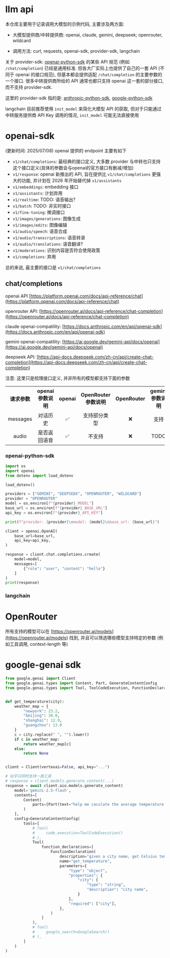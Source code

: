 # llm api

本仓库主要用于记录调用大模型的示例代码, 主要涉及两方面:

- 大模型提供商/中转提供商: openai, claude, gemini, deepseek; openrouter, wildcard

- 调用方法: curl, requests, openai-sdk, provider-sdk, langchain

关于 provider-sdk: [openai-python-sdk](https://github.com/openai/openai-python) 的某些 API 规范 (例如 `/chat/completion`) 已经是通用标准. 但各大厂实际上也提供了自己的一套 API (不同于 openai 的接口规范), 但基本都会提供适配 `/chat/completion` 的主要参数的一个接口. 很多中转提供商所给的 API 通常也都只支持 openai 这一套的部分接口, 而不支持 provider-sdk.

这里的 provider-sdk 指的是: [anthropic-python-sdk](https://github.com/anthropics/anthropic-sdk-python), [google-python-sdk](https://github.com/googleapis/python-genai)

langchain 目前推荐使用 `init_model` 来简化大模型 API 的获取, 但对于只能通过中转服务提供商 API Key 调用的情况, `init_model` 可能无法直接使用

# openai-sdk

(更新时间: 2025/07/08) openai 提供的 endpoint 主要有如下

- `v1/chat/completions`: 最经典的接口定义, 大多数 provider 与中转也只支持这个接口定义(具体的参数会与openai的官方接口有删减/增加)
- `v1/response`: openai 新推出的 API, 旨在提供比 `v1/chat/completions` 更强大的功能, 并计划在 2026 年开始替代掉 `v1/assistants`
- `v1/embeddings`: embedding 接口
- `v1/assistants`: 计划弃用
- `v1/realtime`: TODO: 语音输出?
- `v1/batch`: TODO: 非实时接口
- `v1/fine-tuning`: 微调接口
- `v1/images/generations`: 图像生成
- `v1/images/edits`: 图像编辑
- `v1/audio/speech`: 语音合成
- `v1/audio/transcriptions`: 语音转录
- `v1/audio/translations`: 语音翻译?
- `v1/moderations`: 识别内容是否符合使用政策
- `v1/completions`: 弃用

总的来说, 最主要的接口是 `v1/chat/completions`

## chat/completions

openai API [https://platform.openai.com/docs/api-reference/chat](https://platform.openai.com/docs/api-reference/chat)

openrouter API: [https://openrouter.ai/docs/api-reference/chat-completion](https://openrouter.ai/docs/api-reference/chat-completion)

claude openai-compatility: [https://docs.anthropic.com/en/api/openai-sdk](https://docs.anthropic.com/en/api/openai-sdk)

gemini openai-compatility: [https://ai.google.dev/gemini-api/docs/openai](https://ai.google.dev/gemini-api/docs/openai)

deepseek API: [https://api-docs.deepseek.com/zh-cn/api/create-chat-completion](https://api-docs.deepseek.com/zh-cn/api/create-chat-completion)

注意: 这里只是梳理接口定义, 并非所有的模型都支持下面的参数

<table style="width: 100%;">
  <tr>
    <th align="center">请求参数</th>
    <th align="center">openai参数说明</th>
    <th align="center">openai</th>
    <th align="center">OpenRouter参数说明</th>
    <th align="center">OpenRouter</th>
    <th align="center">gemini参数说明</th>
    <th align="center">gemini</th>
  </tr>
  <tr>
    <td align="center">messages</td>
    <td align="center">对话历史</td>
    <td align="center">✅</td>
    <td align="center">支持部分类型</td>
    <td align="center">❌</td>
    <td align="center">支持</td>
    <td align="center">✅</td>
  </tr>
  <tr>
    <td align="center">audio</td>
    <td align="center">是否返回语音</td>
    <td align="center">✅</td>
    <td align="center">不支持</td>
    <td align="center">❌</td>
    <td align="center">TODO</td>
    <td align="center">❓</td>
  </tr>
</table>

### openai-python-sdk

```python
import os
import openai
from dotenv import load_dotenv

load_dotenv()

providers = ["GEMINI", "DEEPSEEK", "OPENROUTER", "WILDCARD"]
provider = "OPENROUTER"
model = os.environ[f"{provider}_MODEL"]
base_url = os.environ[f"{provider}_BASE_URL"]
api_key = os.environ[f"{provider}_API_KEY"]

print(f"provider: {provider}\nmodel: {model}\nbase_url: {base_url}")

client = openai.OpenAI(
    base_url=base_url,
    api_key=api_key,
)

response = client.chat.completions.create(
    model=model,
    messages=[
        {"role": "user", "content": "hello"}
    ]
)
print(response)
```

### langchain


# OpenRouter

所有支持的模型可以在 [https://openrouter.ai/models](https://openrouter.ai/models) 找到, 并且可以筛选哪些模型支持特定的参数 (例如工具调用, context-length 等)

# google-genai sdk

```python
from google.genai import Client
from google.genai.types import Content, Part, GenerateContentConfig
from google.genai.types import Tool, ToolCodeExecution, FunctionDeclaration, Schema, GoogleSearch


def get_temperature(city):
    weather_map = {
        "newyork": 23.2,
        "beijing": 30.0,
        "shanghai": 12.9,
        "guangzhou": 13.0
    }
    c = city.replace(" ", "").lower()
    if c in weather_map:
        return weather_map[c]
    else:
        return None


client = Client(vertexai=False, api_key="...")

# 似乎只同时支持一类工具
# response = client.models.generate_content(...)
response = await client.aio.models.generate_content(
    model='gemini-2.5-flash',
    contents=[
        Content(
            parts=[Part(text="help me caculate the average temperature of these cities: New York, Beijing, Shanghai")]
        )
    ],
    config=GenerateContentConfig(
        tools=[
            # Tool(
            #     code_execution=ToolCodeExecution()
            # ),
            Tool(
                function_declarations=[
                    FunctionDeclaration(
                        description="given a city name, get Celsius temperature, if the temperature not available, will return None",
                        name="get_temperature",
                        parameters={
                            "type": "object",
                            "properties": {
                                "city": {
                                    "type": "string",
                                    "description": "city name",
                                }
                            },
                            "required": ["city"],
                        },
                    )
                ]
            ),
            # Tool(
            #     google_search=GoogleSearch()
            # ),
        ]
    )
)
```